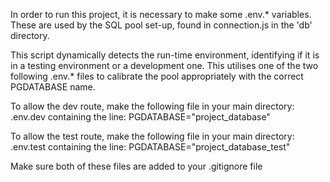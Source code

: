 In order to run this project, it is necessary to make some .env.* variables.  
These are used by the SQL pool set-up, found in connection.js in the 'db' directory.

This script dynamically detects the run-time environment, identifying if it is in a testing environment or a development one.
This utilises one of the two following .env.* files to calibrate the pool appropriately with the correct PGDATABASE name.


To allow the dev route, make the following file in your main directory:
.env.dev
containing the line:
PGDATABASE="project_database"

To allow the test route, make the following file in your main directory:
.env.test
containing the line:
PGDATABASE="project_database_test"

Make sure both of these files are added to your .gitignore file